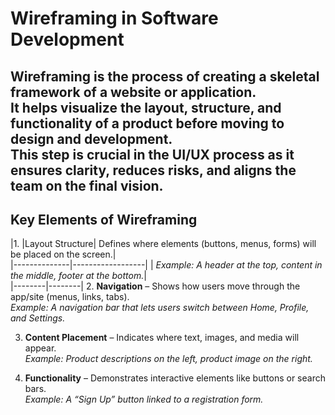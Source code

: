 # Wireframing in Software Development #

Wireframing is the process of creating a skeletal framework of a website or application.  
It helps visualize the layout, structure, and functionality of a product before moving to design and development.  
This step is crucial in the UI/UX process as it ensures clarity, reduces risks, and aligns the team on the final vision.  
------------
## Key Elements of Wireframing  

|1. |Layout Structure| Defines where elements (buttons, menus, forms) will be placed on the screen.|  
|--------------|------------------|
  | *Example: A header at the top, content in the middle, footer at the bottom.*|  
|--------|--------|
2. **Navigation** – Shows how users move through the app/site (menus, links, tabs).  
   *Example: A navigation bar that lets users switch between Home, Profile, and Settings.*  

3. **Content Placement** – Indicates where text, images, and media will appear.  
   *Example: Product descriptions on the left, product image on the right.*  

4. **Functionality** – Demonstrates interactive elements like buttons or search bars.  
   *Example: A “Sign Up” button linked to a registration form.*  
